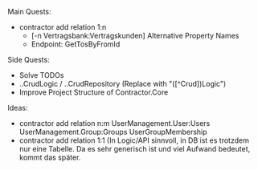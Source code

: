 Main Quests:
- contractor add relation 1:n 
  - [-n Vertragsbank:Vertragskunden] Alternative Property Names
  - Endpoint: GetTosByFromId

Side Quests:
- Solve TODOs
- ..CrudLogic / ..CrudRepository (Replace with "([^Crud])Logic")
- Improve Project Structure of Contractor.Core

Ideas: 
- contractor add relation n:m UserManagement.User:Users UserManagement.Group:Groups UserGroupMembership
- contractor add relation 1:1 (In Logic/API sinnvoll, in DB ist es trotzdem nur eine Tabelle. Da es sehr generisch ist und viel Aufwand bedeutet, kommt das später.